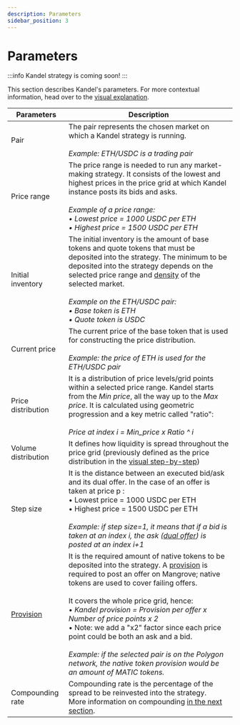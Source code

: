 ```yaml
---
description: Parameters
sidebar_position: 3
---
```



# Parameters

:::info
Kandel strategy is coming soon!
:::

This section describes Kandel's parameters. For more contextual information, head over to the [visual explanation](./step-by-step-visual-explanation.md).

Parameters | Description
---|---
Pair | The pair represents the chosen market on which a Kandel strategy is running.<br /><br />*Example: ETH/USDC is a trading pair*
Price range | The price range is needed to run any market-making strategy. It consists of the lowest and highest prices in the price grid at which Kandel instance posts its bids and asks.<br /><br />*Example of a price range:<br />• Lowest price = 1000 USDC per ETH<br />• Highest price = 1500 USDC per ETH*
Initial inventory | The initial inventory is the amount of base tokens and quote tokens that must be deposited into the strategy. The minimum to be deposited into the strategy depends on the selected price range and [density](../../terms/density.md) of the selected market.<br /><br /> *Example on the ETH/USDC pair:<br />• Base token is ETH<br />• Quote token is USDC*
Current price | The current price of the base token that is used for constructing the price distribution.<br /><br />*Example: the price of ETH is used for the ETH/USDC pair*
Price distribution | It is a distribution of price levels/grid points within a selected price range. Kandel starts from the *Min price*, all the way up to the *Max price*. It is calculated using geometric progression and a key metric called "ratio": <br /><br />*Price at index i = Min_price x Ratio ^ i*
Volume distribution | It defines how liquidity is spread throughout the price grid (previously defined as the price distribution in the [visual step-by-step](./step-by-step-visual-explanation))
Step size | It is the distance between an executed bid/ask and its dual offer. In the case of an offer is taken at price p :<br />• Lowest price = 1000 USDC per ETH<br />• Highest price = 1500 USDC per ETH<br /><br />*Example: if step size=1, it means that if a bid is taken at an index i, the ask ([dual offer](../../terms/dual-offer.md)) is posted at an index i+1*
[Provision](../../terms/provision.md) | It is the required amount of native tokens to be deposited into the strategy. A [provision](../../terms/provision.md) is required to post an offer on Mangrove; native tokens are used to cover failing offers.<br /><br />It covers the whole price grid, hence:<br />• *Kandel provision = Provision per offer x Number of price points x 2*<br />• Note: we add a "x2" factor since each price point could be both an ask and a bid.<br /><br />*Example: if the selected pair is on the Polygon network, the native token provision would be an amount of MATIC tokens.*
Compounding rate | Compounding rate is the percentage of the spread to be reinvested into the strategy.<br />More information on compounding [in the next section](./compounding).
